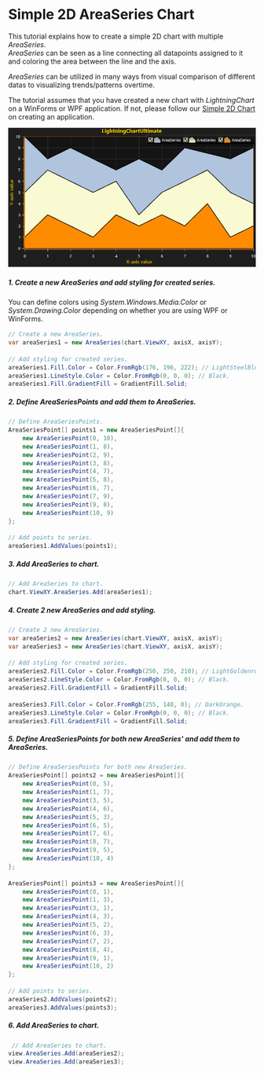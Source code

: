 # Simple 2D AreaSeries Chart

This tutorial explains how to create a simple 2D chart with multiple *AreaSeries*.  
*AreaSeries* can be seen as a line connecting all datapoints assigned to it and coloring the area between the line and the axis.

*AreaSeries* can be utilized in many ways from visual comparison of different datas to visualizing trends/patterns overtime.  

The tutorial assumes that you have created a new chart with *LightningChart* on a WinForms or WPF application. If not, please follow our [Simple 2D Chart](https://www.arction.com/tutorials/#/lcu_tutorial_simple2Dchart_01) on creating an application.

![](./assets/chart-area-series-2d-winforms-wpf.PNG)

##### 1. Create a new AreaSeries and add styling for created series.

You can define colors using *System.Windows.Media.Color* or *System.Drawing.Color* depending on whether you are using WPF or WinForms.

```csharp
// Create a new AreaSeries.
var areaSeries1 = new AreaSeries(chart.ViewXY, axisX, axisY);

// Add styling for created series.
areaSeries1.Fill.Color = Color.FromRgb(176, 196, 222); // LightSteelBlue.
areaSeries1.LineStyle.Color = Color.FromRgb(0, 0, 0); // Black.
areaSeries1.Fill.GradientFill = GradientFill.Solid;
```

##### 2. Define AreaSeriesPoints and add them to AreaSeries.

```csharp
// Define AreaSeriesPoints.
AreaSeriesPoint[] points1 = new AreaSeriesPoint[]{
    new AreaSeriesPoint(0, 10),
    new AreaSeriesPoint(1, 8),
    new AreaSeriesPoint(2, 9),
    new AreaSeriesPoint(3, 8),
    new AreaSeriesPoint(4, 7),
    new AreaSeriesPoint(5, 8),
    new AreaSeriesPoint(6, 7),
    new AreaSeriesPoint(7, 9),
    new AreaSeriesPoint(9, 8),
    new AreaSeriesPoint(10, 9)
};

// Add points to series.
areaSeries1.AddValues(points1);
```

##### 3. Add AreaSeries to chart.

```csharp
// Add AreaSeries to chart.
chart.ViewXY.AreaSeries.Add(areaSeries1);
```

##### 4. Create 2 new AreaSeries and add styling.

```csharp
// Create 2 new AreaSeries.
var areaSeries2 = new AreaSeries(chart.ViewXY, axisX, axisY);
var areaSeries3 = new AreaSeries(chart.ViewXY, axisX, axisY);

// Add styling for created series.
areaSeries2.Fill.Color = Color.FromRgb(250, 250, 210); // LightGoldenrodYellow.
areaSeries2.LineStyle.Color = Color.FromRgb(0, 0, 0); // Black.
areaSeries2.Fill.GradientFill = GradientFill.Solid;

areaSeries3.Fill.Color = Color.FromRgb(255, 140, 0); // DarkOrange.
areaSeries3.LineStyle.Color = Color.FromRgb(0, 0, 0); // Black. 
areaSeries3.Fill.GradientFill = GradientFill.Solid;
```

##### 5. Define AreaSeriesPoints for both new AreaSeries' and add them to AreaSeries.

```csharp
// Define AreaSeriesPoints for both new AreaSeries.
AreaSeriesPoint[] points2 = new AreaSeriesPoint[]{
    new AreaSeriesPoint(0, 5),
    new AreaSeriesPoint(1, 7),
    new AreaSeriesPoint(3, 5),
    new AreaSeriesPoint(4, 6),
    new AreaSeriesPoint(5, 3),
    new AreaSeriesPoint(6, 5),
    new AreaSeriesPoint(7, 6),
    new AreaSeriesPoint(8, 7),
    new AreaSeriesPoint(9, 5),
    new AreaSeriesPoint(10, 4)
};

AreaSeriesPoint[] points3 = new AreaSeriesPoint[]{
    new AreaSeriesPoint(0, 1),
    new AreaSeriesPoint(1, 3),
    new AreaSeriesPoint(3, 1),
    new AreaSeriesPoint(4, 3),
    new AreaSeriesPoint(5, 2),
    new AreaSeriesPoint(6, 3),
    new AreaSeriesPoint(7, 2),
    new AreaSeriesPoint(8, 4),
    new AreaSeriesPoint(9, 1),
    new AreaSeriesPoint(10, 2)
};

// Add points to series.
areaSeries2.AddValues(points2);
areaSeries3.AddValues(points3);
```

##### 6. Add AreaSeries to chart.

```csharp
 // Add AreaSeries to chart.
view.AreaSeries.Add(areaSeries2);
view.AreaSeries.Add(areaSeries3);
```
